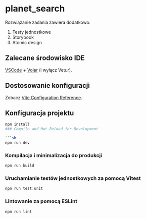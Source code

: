 # planet_search

Rozwiązanie zadania zawiera dodatkowo:
1. Testy jednostkowe
2. Storybook
3. Atomic design


## Zalecane środowisko IDE

[VSCode](https://code.visualstudio.com/) + [Volar](https://marketplace.visualstudio.com/items?itemName=Vue.volar) (i wyłącz Vetur).

## Dostosowanie konfiguracji

Zobacz [Vite Configuration Reference](https://vitejs.dev/config/).

## Konfiguracja projektu

```sh
npm install
### Compile and Hot-Reload for Development

```sh
npm run dev
```

### Kompilacja i minimalizacja do produkcji

```sh
npm run build
```

### Uruchamianie testów jednostkowych za pomocą Vitest

```sh
npm run test:unit
```

### Lintowanie za pomocą ESLint

```sh
npm run lint
```